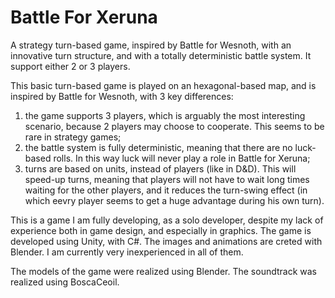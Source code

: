 # Battle For Xeruna
A strategy turn-based game, inspired by Battle for Wesnoth, with an innovative turn structure, and with a totally deterministic battle system. It support either 2 or 3 players.

This basic turn-based game is played on an hexagonal-based map, and is inspired by Battle for Wesnoth, with 3 key differences:
1) the game supports 3 players, which is arguably the most interesting scenario, because 2 players may choose to cooperate. This seems to be rare in strategy games;
2) the battle system is fully deterministic, meaning that there are no luck-based rolls. In this way luck will never play a role in Battle for Xeruna;
3) turns are based on units, instead of players (like in D&D). This will speed-up turns, meaning that players will not have to wait long times waiting for the other players, and it reduces the turn-swing effect (in which eevry player seems to get a huge advantage during his own turn).

This is a game I am fully developing, as a solo developer, despite my lack of experience both in game design, and especially in graphics.
The game is developed using Unity, with C#. The images and animations are creted with Blender. I am currently very inexperienced in all of them.

The models of the game were realized using Blender. The soundtrack was realized using BoscaCeoil.